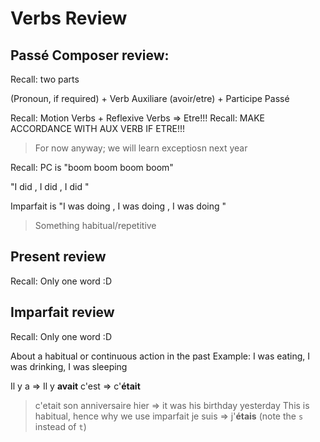 # Verbs Review
## Passé Composer review:

Recall: two parts

(Pronoun, if required) + Verb Auxiliare (avoir/etre) + Participe Passé

Recall: Motion Verbs + Reflexive Verbs => Etre!!!
Recall: MAKE ACCORDANCE WITH AUX VERB IF ETRE!!!
> For now anyway; we will learn exceptiosn next year

Recall: PC is "boom boom boom boom"

"I did <x>, I did <y>, I did <z>"

Imparfait is "I was doing <x>, I was doing <y>, I was doing <z>"
> Something habitual/repetitive 

## Present review

Recall: Only one word :D

## Imparfait review

Recall: Only one word :D

About a habitual or continuous action in the past
Example: I was eating, I was drinking, I was sleeping

Il y a => Il y **avait**
c'est => c'**était**
> c'etait son anniversaire hier => it was his birthday yesterday
> This is habitual, hence why we use imparfait
je suis => j'**étais** (note the `s` instead of `t`)